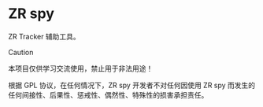 # ZR spy

ZR Tracker 辅助工具。

> [!CAUTION]
> 本项目仅供学习交流使用，禁止用于非法用途！
>
> 根据 GPL 协议，在任何情况下，ZR spy 开发者不对任何因使用 ZR spy 而发生的任何间接性、后果性、惩戒性、偶然性、特殊性的损害承担责任。
